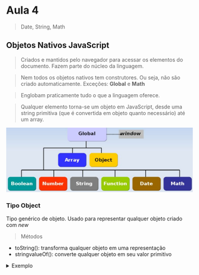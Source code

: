 # Aula 4

> Date, String, Math

## Objetos Nativos JavaScript 

> Criados e mantidos pelo navegador para acessar os elementos do documento.
Fazem parte do núcleo da linguagem.

> Nem todos os objetos nativos tem construtores.
Ou seja, não são criado automaticamente.
Exceções: **Global** e **Math**

> Englobam praticamente tudo o que a linguagem oferece.

> Qualquer elemento torna-se um objeto em JavaScript, desde uma string primitiva (que é convertida em objeto quanto necessário) até um array.

![Objetos Nativos](https://github.com/marcelobarbieri/fiap_frontendspecialist/blob/main/assets/objetosnativos.png)

### Tipo Object

Tipo genérico de objeto. Usado para representar qualquer objeto criado com *new*

> Métodos
- toString(): transforma qualquer objeto em uma representação
- stringvalueOf(): converte qualquer objeto em seu valor primitivo

<details><summary>Exemplo</summary>

```
index.html
js/
    script.js
```    
    
index.html    
    
```html
<!DOCTYPE html>  
<html>
    <head>
        <title>Objetos Nativos</title>
    </head>
    <body>
        <script type="text/javascript" src="js/script.js"></script>
    </body>
</html>  
```
  
script.js

```js
d=new Date();
alert(d.toString());    
    
n=new Number(1000);
alert(n.valueOf());    
```
</details>

